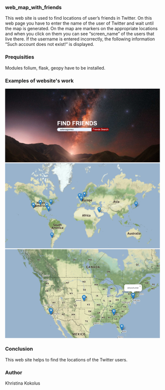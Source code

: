 ### web_map_with_friends


This web site is used to find locations of user’s friends in Twitter. On this web page you have to enter the name of the user of Twitter and wait until the map is generated. Оn the map are markers on the appropriate locations and when you click on them you can see “screen_name” of the users that live there. If the username is entered incorrectly, the following information “Such account does not exist!“ is displayed.


### Prequisities
Modules folium, flask, geopy have to be installed.


### Examples of website's work
![](web_site.png)
![](web_map1.png)
![](web_map2.png)


### Conclusion
This web site helps to find the locations of the Twitter users. 

### Author 
Khristina Kokolus
